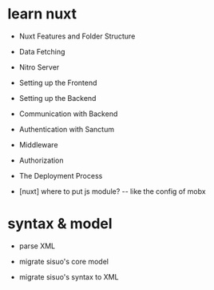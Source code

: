 # learn nuxt

- Nuxt Features and Folder Structure
- Data Fetching
- Nitro Server

- Setting up the Frontend
- Setting up the Backend
- Communication with Backend
- Authentication with Sanctum
- Middleware
- Authorization
- The Deployment Process

- [nuxt] where to put js module? -- like the config of mobx

# syntax & model

- parse XML

- migrate sisuo's core model
- migrate sisuo's syntax to XML
